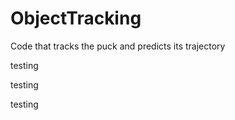 # ObjectTracking
Code that tracks the puck and predicts its trajectory 
 

testing 

testing 

testing 